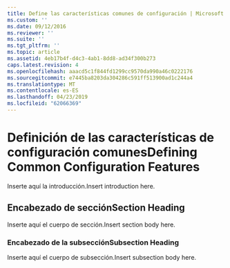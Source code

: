 ```yaml
---
title: Define las características comunes de configuración | Microsoft Docs
ms.custom: ''
ms.date: 09/12/2016
ms.reviewer: ''
ms.suite: ''
ms.tgt_pltfrm: ''
ms.topic: article
ms.assetid: 4eb17b4f-d4c3-4ab1-8dd8-ad34f300b273
caps.latest.revision: 4
ms.openlocfilehash: aaacd5c1f844fd1299cc9570da990a46c0222176
ms.sourcegitcommit: e7445ba8203da304286c591ff513900ad1c244a4
ms.translationtype: MT
ms.contentlocale: es-ES
ms.lasthandoff: 04/23/2019
ms.locfileid: "62066369"
---
```

# <a name="defining-common-configuration-features"></a><span data-ttu-id="f93b0-102">Definición de las características de configuración comunes</span><span class="sxs-lookup"><span data-stu-id="f93b0-102">Defining Common Configuration Features</span></span>

<span data-ttu-id="f93b0-103">Inserte aquí la introducción.</span><span class="sxs-lookup"><span data-stu-id="f93b0-103">Insert introduction here.</span></span>

## <a name="section-heading"></a><span data-ttu-id="f93b0-104">Encabezado de sección</span><span class="sxs-lookup"><span data-stu-id="f93b0-104">Section Heading</span></span>

<span data-ttu-id="f93b0-105">Inserte aquí el cuerpo de sección.</span><span class="sxs-lookup"><span data-stu-id="f93b0-105">Insert section body here.</span></span>

### <a name="subsection-heading"></a><span data-ttu-id="f93b0-106">Encabezado de la subsección</span><span class="sxs-lookup"><span data-stu-id="f93b0-106">Subsection Heading</span></span>

<span data-ttu-id="f93b0-107">Inserte aquí el cuerpo de subsección.</span><span class="sxs-lookup"><span data-stu-id="f93b0-107">Insert subsection body here.</span></span>
